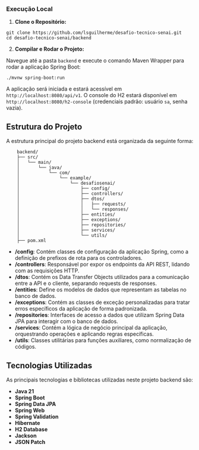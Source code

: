 ### Execução Local

1. **Clone o Repositório:**

```
git clone https://github.com/lsguilherme/desafio-tecnico-senai.git
cd desafio-tecnico-senai/backend
```

2. **Compilar e Rodar o Projeto:**

Navegue até a pasta `backend` e execute o comando Maven Wrapper para rodar a aplicação Spring Boot:

```
./mvnw spring-boot:run
```

A aplicação será iniciada e estará acessível em `http://localhost:8080/api/v1`. O console do H2 estará disponível em
`http://localhost:8080/h2-console` (credenciais padrão: usuário `sa`, senha vazia).

## Estrutura do Projeto

A estrutura principal do projeto backend está organizada da seguinte forma:

```
    backend/
    ├── src/
    │   └── main/
    │       └── java/
    │           └── com/
    │               └── example/
    │                   └── desafiosenai/
    │                       ├── config/
    │                       ├── controllers/
    │                       ├── dtos/
    │                       │   ├── requests/
    │                       │   └── responses/
    │                       ├── entities/
    │                       ├── exceptions/
    │                       ├── repositories/
    │                       ├── services/
    │                       └── utils/
    ├── pom.xml
```

- **/config**: Contém classes de configuração da aplicação Spring, como a definição de prefixos de rota para os controladores.
- **/controllers**: Responsável por expor os endpoints da API REST, lidando com as requisições HTTP.
- **/dtos**: Contém os Data Transfer Objects utilizados para a comunicação entre a API e o cliente, separando requests de responses.
- **/entities**: Define os modelos de dados que representam as tabelas no banco de dados.
- **/exceptions**: Contém as classes de exceção personalizadas para tratar erros específicos da aplicação de forma padronizada.
- **/repositories**: Interfaces de acesso a dados que utilizam Spring Data JPA para interagir com o banco de dados.
- **/services**: Contém a lógica de negócio principal da aplicação, orquestrando operações e aplicando regras específicas.
- **/utils**: Classes utilitárias para funções auxiliares, como normalização de códigos.

## Tecnologias Utilizadas

As principais tecnologias e bibliotecas utilizadas neste projeto backend são:

- **Java 21**
- **Spring Boot**
- **Spring Data JPA**
- **Spring Web**
- **Spring Validation**
- **Hibernate**
- **H2 Database**
- **Jackson**
- **JSON Patch**
